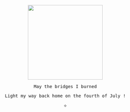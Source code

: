 <p align="center">
  <img src="https://media.discordapp.net/attachments/1353838584343564413/1381735624092028978/IMG_1836.gif?ex=68489914&is=68474794&hm=2ce459593c210ead0911aeaa10f2b08400ac98a4e4f54b1f21daedf1dbba7b36&=&width=535&height=535" width="240" height="240"/>
</p>
<p align="center"><samp>May the bridges I burned </samp></p>
  <p align="center"><samp> Light my way back home on the fourth of July ! </samp></p>
  <p align="center">  ⟡</p>
